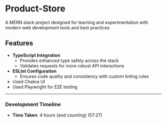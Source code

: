 # Product-Store

A MERN stack project designed for learning and experimentation with modern web development tools and best practices.

## Features

- **TypeScript Integration**
  - Provides enhanced type safety across the stack
  - Validates requests for more robust API interactions
- **ESLint Configuration**
  - Ensures code quality and consistency with custom linting rules
- Used Chakra UI
- Used Playwright for E2E testing

---

### Development Timeline

- **Time Taken**: 4 hours (and counting)
  (57:27)

